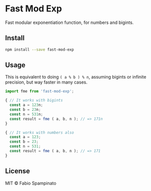 # Fast Mod Exp

Fast modular exponentiation function, for numbers and bigints.

## Install

```sh
npm install --save fast-mod-exp
```

## Usage

This is equivalent to doing `( a % b ) % n`, assuming bigints or infinite precision, but way faster in many cases.

```ts
import fme from 'fast-mod-exp';

{ // It works with bigints
  const a = 123n;
  const b = 23n;
  const n = 531n;
  const result = fme ( a, b, n ); // => 171n
}

{ // It works with numbers also
  const a = 123;
  const b = 23;
  const n = 531;
  const result = fme ( a, b, n ); // => 171
}
```

## License

MIT © Fabio Spampinato
